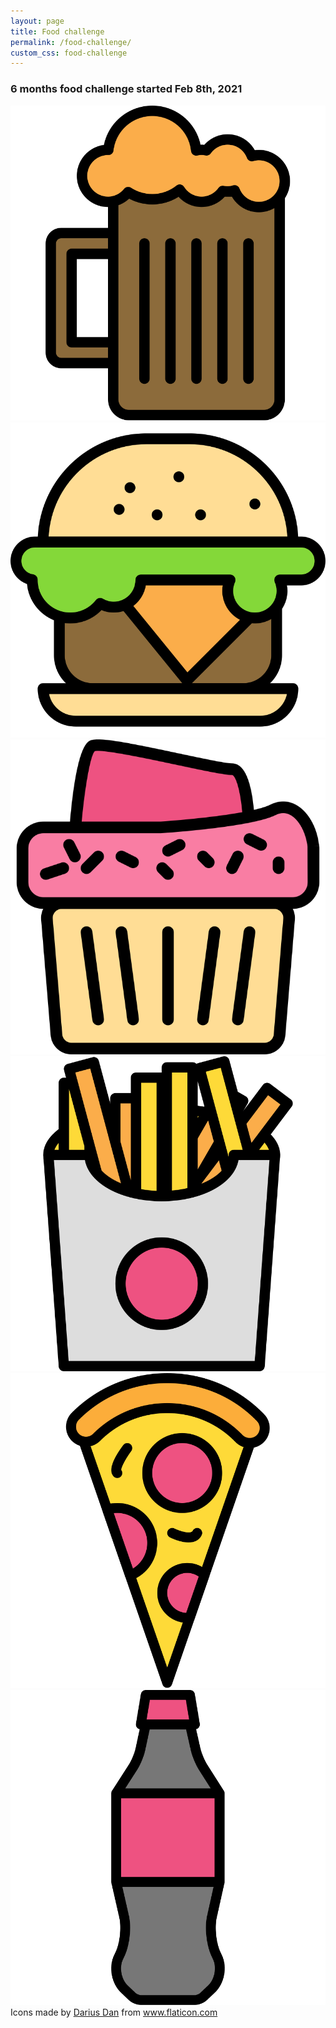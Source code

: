 ```yaml
---
layout: page
title: Food challenge
permalink: /food-challenge/
custom_css: food-challenge
---
```


<script>
  {% include js/food-challenge.js %}
</script>
<div id="container">
  <h3>6 months food challenge started Feb 8th, 2021</h3>
  <div id="icons-container">
    <div class="food-item" data-food="beer">
      <img src="/assets/img/beer.svg">
      <span class="date"></span>
    </div>
    <div class="food-item" data-food="burger">
      <img src="/assets/img/burger.svg">
      <span class="date"></span>
    </div>
    <div class="food-item" data-food="cupcake">
      <img src="/assets/img/cupcake.svg">
      <span class="date"></span>
    </div>
    <div class="food-item" data-food="french-fries">
      <img src="/assets/img/french-fries.svg">
      <span class="date"></span>
    </div>
    <div class="food-item" data-food="pizza">
      <img src="/assets/img/pizza.svg">
      <span class="date"></span>
    </div>
    <div class="food-item" data-food="soda">
      <img src="/assets/img/soda.svg">
      <span class="date"></span>
    </div>
  </div>
  <div>Icons made by <a href="https://www.flaticon.com/authors/darius-dan" title="Darius Dan">Darius Dan</a> from <a href="https://www.flaticon.com/" title="Flaticon">www.flaticon.com</a></div>
</div>
